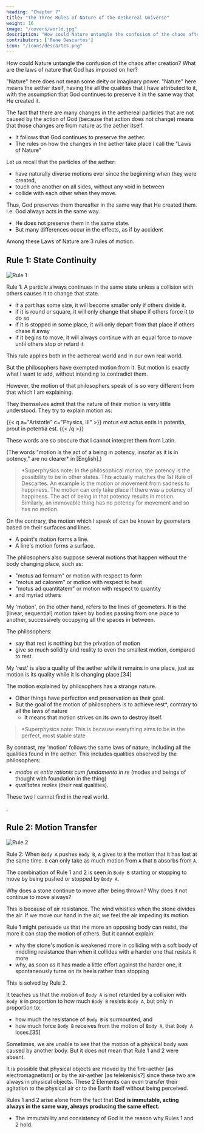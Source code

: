```yaml
---
heading: "Chapter 7"
title: "The Three Rules of Nature of the Aethereal Universe"
weight: 16
image: "/covers/world.jpg"
description: "How could Nature untangle the confusion of the chaos after creation? What are the laws of nature that God has imposed on her?"
contributors: ['Rene Descartes']
icon: "/icons/descartes.png"
---
```



How could Nature untangle the confusion of the chaos after creation? What are the laws of nature that God has imposed on her?

"Nature" here does not mean some deity or imaginary power. "Nature" here means the aether itself, having the all the qualities that I have attributed to it, with the assumption that God continues to preserve it in the same way that He created it.

The fact that there are many changes in the aethereal particles that are not caused by the action of God (because that action does not change) means that those changes are from nature as the aether itself. 
- It follows that God continues to preserve the aether. 
- The rules on how the changes in the aether take place I call the "Laws of Nature" 

<!-- God created the  which determine how changes take place in the universe.  -->

<!-- To understand this better, recall that, among the qualities of matter, we have supposed that its parts have had  -->

Let us recall that the particles of the aether:
- have naturally diverse motions ever since the beginning when they were created, 
- touch one another on all sides, without any void in between
- collide with each other when they move. 

Thus, God preserves them thereafter in the same way that He created them. i.e. God always acts in the same way. 
- He does not preserve them in the same state.
- But many differences occur in the effects, as if by accident 

Among these Laws of Nature are 3 rules of motion.  

<!-- . Whence it follows of necessity that from then on, in beginning to move, they also began to change and diversify their motions by colliding with one another. Thus, if God  That is to say, with  and consequently always producing the same effect in substance, there occur, as by accident, many diversities in that effect. And it is easy to believe that God, who, as everyone must know, is immutable, always acts in the same way. Without, however, involving myself any further in these metaphysical considerations, I will set out here two or three of the principal rules according to which one must think God to cause the nature of this new world to act and which will suffice, I believe, for you to know all the others.[31] -->

## Rule 1: State Continuity

![Rule 1](/covers/rule1.jpg)

Rule 1: A particle always continues in the same state unless a collision with others causes it to change that state.

- if a part has some size, it will become smaller only if others divide it.
- if it is round or square, it will only change that shape if others force it to do so
- if it is stopped in some place, it will only depart from that place if others chase it away
- if it begins to move, it will always continue with an equal force to move until others stop or retard it

This rule applies both in the aethereal world and in our own real world. 

<!-- in the old world --> 
<!-- with respect to size, shape, rest, and a thousand other like things.  -->

But the philosophers have exempted motion from it. But motion is exactly what I want to add, without intending to contradict them. 

However, the motion of that philosophers speak of <!--  which they speak --> is so very different from that which I am explaining.  <!-- conceive that it can easily happen that what is true of the one is not true of the other. -->

They themselves admit that the nature of their motion is very little understood. They try to explain motion as:

{{< q a="Aristotle" c="Physics, III" >}}
motus est actus entis in potentia, prout in potentia est.
{{< /q >}}

These words are so obscure that <!--  I am constrained to leave them here in their language, because --> I cannot interpret them from Latin. 

(The words "motion is the act of a being in potency, insofar as it is in potency," are no clearer* in [English].) 

> *Superphysics note: In the philosophical motion, the potency is the possibility to be in other states. This actually matches the 1st Rule of Descartes. An  example is the motion or movement from sadness to happiness. The motion can only take place if there was a potency of happiness. The act of being in that potency results in motion. Similarly, an immovable thing has no potency for movement and so has no motion.  


On the contrary, the motion which I speak of can be known by geometers based on <!-- themselves, who among all men studied most to conceive very distinctly the things they were considering, judged it simpler and more intelligible than --> their surfaces and lines.
- A point's motion forms a line.
- A line's motion forms a surface.<!--  a  So it appears from the fact that they explained the line by the motion of a point, and the surface by that of a line. -->

The philosophers also suppose several motions that happen without the body changing place, such as:
- "motus ad formam" or motion with respect to form
- "motus ad calorem" or motion with respect to heat
- "motus ad quantitatem" or motion with respect to quantity
- and myriad others

My 'motion', on the other hand, refers to the lines of geometers. It is the [linear, sequential] motion taken by bodies passing from one place to another, successively occupying all the spaces in between.

The philosophers:
- say that rest is nothing but the privation of motion
- give so much solidity and reality to even the smallest motion, compared to rest

 <!-- attribute to the least of these motions a being much more solid and real than they do to rest, which they say is .  -->

My 'rest' is also a quality of the aether while it remains in one place, just as motion is its quality while it is changing place.[34]

The motion explained by philosophers has a strange nature. 
- Other things have perfection and preservation as their goal.
- But the goal of the motion of philosophers is to achieve rest*, contrary to all the laws of nature
  - It means that motion strives on its own to destroy itself. 

> *Superphysics note: This is because everything aims to be in the perfect, most stable state

By contrast, my 'motion' follows the same laws of nature, including all the qualities found in the aether. This includes qualities observed by the philosophers:
- *modos et entia rationis cum fundamento in re* (modes and beings of thought with foundation in the thing)
- *qualitates reales* (their real qualities).

These two I cannot find in the real world. 

<!--  is   than in the others -->.



## Rule 2: Motion Transfer

![Rule 2](/covers/rule2.jpg)

Rule 2: When `Body A` pushes `Body B`, `A` gives to `B` the motion that it has lost at the same time. `B` can only take as much motion from `A` that `B` absorbs from `A`.

The combination of Rule 1 and 2 is seen in `Body B` starting or stopping to move by being pushed or stopped by `Body A`. 

Why does a stone continue to move after being thrown? Why does it not continue to move always? 

This is because of air resistance. The wind whistles when the stone divides the air. If we move our hand in the air, we feel <!-- in the air a fan or some other very light and very extended body, one will even be able to feel by the weight of one's hand that --> the air impeding its motion. <!-- , far from continuing it -->

Rule 1 might persuade us that the more an opposing body can resist, the more it can stop the motion of others. But it cannot explain:
- why the stone's motion is weakened more in colliding with a soft body of middling resistance than when it collides with a harder one that resists it more 
- why, as soon as it has made a little effort against the harder one, it spontaneously turns on its heels rather than stopping 

This is solved by Rule 2. 

It teaches us that the motion of `Body A` is not retarded by a collision with `Body B` in proportion to how much `Body B` resists `Body A`, but only in proportion to:
- how much the resistance of `Body B` is surmounted, and
- how much force `Body B` receives from the motion of `Body A`, that `Body A` loses.[35]

<!-- Now, even though in most of the motions we see in the true world we cannot perceive that the bodies that begin or cease to move are pushed or stopped by some others, we do not thereby have reason to judge that these two rules are not being observed exactly.  -->

Sometimes, we are unable to see that the motion of a physical body was caused by another body. But it does not mean that Rule 1 and 2 were absent. 

It is possible that physical objects are moved by the fire-aether [as electromagnetism] or by the air-aether [as telekenisis?] since these two are always in physical objects. These 2 Elements can even transfer their agitation to the physical air or to the Earth itself without being perceived. 

<!-- Even if we cannot perceive that the bodies in the aethereal world that begin or cease to move are pushed or stopped by some others, it does not mean that these two rules are not being observed exactly. 

Those bodies can often receive their agitation from the aethereal air and fire which are always among them without being perceptible, or even from the grosser air, which also cannot be perceived. 

We also cannot perceive the agitation that is transferred, sometimes to that grosser air, and sometimes to the Earth dispersed therein. -->
<!-- They can transfer the agitation, sometimes to that grosser air and sometimes to the whole mass of the earth; dispersed therein, it also cannot be perceived. -->

<!-- But, even if all that our senses have ever experienced in the true world seemed manifestly contrary to what is contained in these two rules, the reasoning that has taught them to me seems to me so strong that I would not cease to believe myself obliged to suppose them in the aethereal world.  -->

<!-- But, even if all that our senses have ever experienced in the true world seemed manifestly contrary to what is contained in these two rules, the reasoning that has taught them to me seems to me so strong that I would not cease to believe myself obliged to suppose them in the aethereal world.  -->

Rules 1 and 2 arise alone from the fact that **God is immutable, acting always in the same way, always producing the same effect.** 
- The immutability and consistency of God is the reason why Rules 1 and 2 hold.

<!-- He placed a certain quantity of motions in all matter in general when He first created it. One must either avow that He always conserves as many of them there or not believe that He always acts in the same way. 

From that first instant, the parts of matter, in which these motions are found unequally dispersed began to retain them or to transfer them from one to another according as they had the force to do, one must of necessity think that He causes them always to continue the same thing. And that is what those two rules contain. -->

